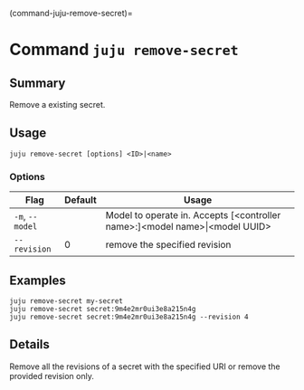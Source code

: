 (command-juju-remove-secret)=
# Command `juju remove-secret`

## Summary
Remove a existing secret.

## Usage
```juju remove-secret [options] <ID>|<name>```

### Options
| Flag | Default | Usage |
| --- | --- | --- |
| `-m`, `--model` |  | Model to operate in. Accepts [&lt;controller name&gt;:]&lt;model name&gt;&#x7c;&lt;model UUID&gt; |
| `--revision` | 0 | remove the specified revision |

## Examples

    juju remove-secret my-secret
    juju remove-secret secret:9m4e2mr0ui3e8a215n4g
    juju remove-secret secret:9m4e2mr0ui3e8a215n4g --revision 4


## Details

Remove all the revisions of a secret with the specified URI or remove the provided revision only.